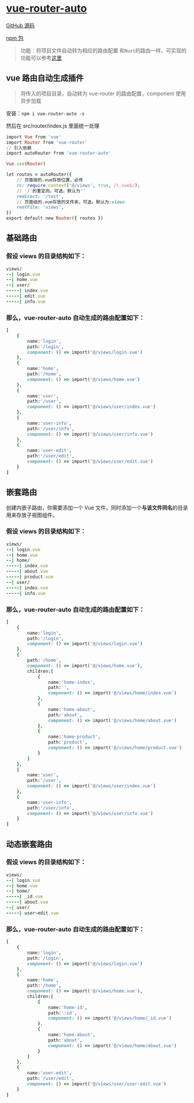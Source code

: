 # [vue-router-auto](https://github.com/MrHzq/vue-router-auto)

[GitHub 源码](https://github.com/MrHzq/vue-router-auto)

[npm 包](https://www.npmjs.com/package/vue-router-auto)


> 功能：将项目文件自动转为相应的路由配置 和`Nuxt`的路由一样，可实现的功能可以参考[这里](https://zh.nuxtjs.org/guide/routing)

## vue 路由自动生成插件

> 将传入的项目目录，自动转为 vue-router 的路由配置，component 使用异步加载

安装：`npm i vue-router-auto -s`

然后在 src/router/index.js 里面统一处理

```ruby
import Vue from 'vue'
import Router from 'vue-router'
// 引入依赖
import autoRouter from 'vue-router-auto'

Vue.use(Router)

let routes = autoRouter({
    // 页面级的.vue存放位置，必传
    rc: require.context('@/views', true, /\.vue$/),
    // '/'的重定向，可选，默认为''
    redirect: '/test',
    // 页面级的.vue存放的文件夹，可选，默认为:views
    rootFile: 'views',
})
export default new Router({ routes })

```

## 基础路由

### 假设 views 的目录结构如下：

```ruby
views/
--| login.vue
--| home.vue
--| user/
-----| index.vue
-----| edit.vue
-----| info.vue
```

### 那么，vue-router-auto 自动生成的路由配置如下：

```ruby
[
    {
        name:'login',
        path:'/login',
        component: () => import('@/views/login.vue')
    },
    {
        name:'home',
        path:'/home',
        component: () => import('@/views/home.vue')
    },
    {
        name:'user',
        path:'/user',
        component: () => import('@/views/user/index.vue')
    },
    {
        name:'user-info',
        path:'/user/info',
        component: () => import('@/views/user/info.vue')
    },
    {
        name:'user-edit',
        path:'/user/edit',
        component: () => import('@/views/user/edit.vue')
    }
]
```

## 嵌套路由

创建内嵌子路由，你需要添加一个 Vue 文件，同时添加一个**与该文件同名**的目录用来存放子视图组件。

### 假设 views 的目录结构如下：

```ruby
views/
--| login.vue
--| home.vue
--| home/
-----| index.vue
-----| about.vue
-----| product.vue
--| user/
-----| index.vue
-----| info.vue

```

### 那么，vue-router-auto 自动生成的路由配置如下：

```ruby
[
    {
        name:'login',
        path:'/login',
        component: () => import('@/views/login.vue')
    },
    {
        path:'/home',
        component: () => import('@/views/home.vue'),
        children:[
            {
                name:'home-index',
                path:'',
                component: () => import('@/views/home/index.vue')
            },
            {
                name:'home-about',
                path:'about',
                component: () => import('@/views/home/about.vue')
            },
            {
                name:'home-product',
                path:'product',
                component: () => import('@/views/home/product.vue')
            }
        ]
    },
    {
        name:'user',
        path:'/user',
        component: () => import('@/views/user/index.vue')
    },
    {
        name:'user-info',
        path:'/user/info',
        component: () => import('@/views/user/info.vue')
    }
]
```

## 动态嵌套路由

### 假设 views 的目录结构如下：

```ruby
views/
--| login.vue
--| home.vue
--| home/
-----| _id.vue
-----| about.vue
--| user/
-----| user-edit.vue

```

### 那么，vue-router-auto 自动生成的路由配置如下：

```ruby
[
    {
        name:'login',
        path:'/login',
        component: () => import('@/views/login.vue')
    },
    {
        name:'home',
        path:'/home',
        component: () => import('@/views/home.vue'),
        children:[
            {
                name:'home-id',
                path:':id',
                component: () => import('@/views/home/_id.vue')
            },
            {
                name:'home-about',
                path:'about',
                component: () => import('@/views/home/about.vue')
            }
        ]
    },
    {
        name:'user-edit',
        path:'/user/edit',
        component: () => import('@/views/user/user-edit.vue')
    }
]
```
